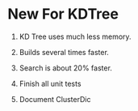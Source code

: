 ﻿# New For KDTree
1. KD Tree uses much less memory.
2. Builds several times faster.
3. Search is about 20% faster.


1. Finish all unit tests
2. Document ClusterDic